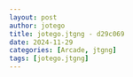 ```yaml
---
layout: post
author: jotego
title: jotego.jtgng - d29c069
date: 2024-11-29
categories: [Arcade, jtgng]
tags: [jotego.jtgng]
---
```


